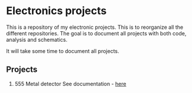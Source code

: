 # Electronics projects

This is a repository of my electronic projects. This is to reorganize all the different repositories. The goal is to document all projects 
with both code, analysis and schematics. 

It will take some time to document all projects.

## Projects

1. 555 Metal detector 
See documentation - [here](555_metal_detector/README.md)
